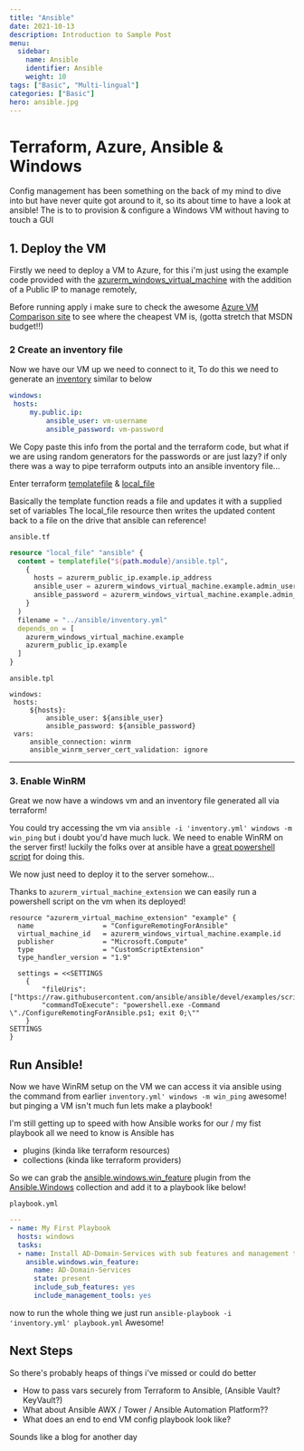 ```yaml
---
title: "Ansible"
date: 2021-10-13
description: Introduction to Sample Post
menu:
  sidebar:
    name: Ansible
    identifier: Ansible
    weight: 10
tags: ["Basic", "Multi-lingual"]
categories: ["Basic"]
hero: ansible.jpg
---
```


# Terraform, Azure, Ansible & Windows 

Config management has been something on the back of my mind to dive into but have never quite got around to it, so its about time to have a look at ansible!
The is to to provision & configure a Windows VM without having to touch a GUI

## 1. Deploy the VM
Firstly we need to deploy a VM to Azure, for this i'm just using the example code provided with the [azurerm_windows_virtual_machine](https://registry.terraform.io/providers/hashicorp/azurerm/latest/docs/resources/windows_virtual_machine) with the addition of a Public IP to manage remotely, 

Before running apply i make sure to check the awesome [Azure VM Comparison site](https://azureprice.net/) to see where the cheapest VM is, (gotta stretch that MSDN budget!!)

### 2 Create an inventory file
Now we have our VM up we need to connect to it, To do this we need to generate an [inventory](https://docs.ansible.com/ansible/latest/user_guide/intro_inventory.html) similar to below

```yml
windows:
 hosts:
     my.public.ip:
         ansible_user: vm-username
         ansible_password: vm-password
```

We Copy paste this info from the portal and the terraform code, but what if we are using random generators for the passwords or are just lazy? if only there was a way to pipe terraform outputs into an ansible inventory file...

Enter terraform [templatefile](https://www.terraform.io/docs/language/functions/templatefile.html) & [local_file](https://registry.terraform.io/providers/hashicorp/local/latest/docs/resources/file)

Basically the template function reads a file and updates it with a supplied set of variables
The local_file resource then writes the updated content back to a file on the drive that ansible can reference!

`ansible.tf`
```terraform
resource "local_file" "ansible" {
  content = templatefile("${path.module}/ansible.tpl",
    {
      hosts = azurerm_public_ip.example.ip_address
      ansible_user = azurerm_windows_virtual_machine.example.admin_username
      ansible_password = azurerm_windows_virtual_machine.example.admin_password
    }
  )
  filename = "../ansible/inventory.yml"
  depends_on = [
    azurerm_windows_virtual_machine.example
    azurerm_public_ip.example
  ]
}
```

`ansible.tpl`
```
windows:
 hosts:
     ${hosts}:
         ansible_user: ${ansible_user}
         ansible_password: ${ansible_password}
 vars:
     ansible_connection: winrm
     ansible_winrm_server_cert_validation: ignore
```
---
### 3. Enable WinRM
Great we now have a windows vm and an inventory file generated all via terraform! 

You could try accessing the vm via `ansible -i 'inventory.yml' windows -m win_ping` but i doubt you'd have much luck. We need to enable WinRM on the server first! luckily the folks over at ansible have a [great powershell script](https://docs.ansible.com/ansible/latest/user_guide/windows_setup.html#winrm-setup) for doing this.

We now just need to deploy it to the server somehow...

Thanks to `azurerm_virtual_machine_extension` we can easily run a powershell script on the vm when its deployed!

```hcl
resource "azurerm_virtual_machine_extension" "example" {
  name                 = "ConfigureRemotingForAnsible"
  virtual_machine_id   = azurerm_windows_virtual_machine.example.id
  publisher            = "Microsoft.Compute"
  type                 = "CustomScriptExtension"
  type_handler_version = "1.9"

  settings = <<SETTINGS
    {
        "fileUris":["https://raw.githubusercontent.com/ansible/ansible/devel/examples/scripts/ConfigureRemotingForAnsible.ps1"],
        "commandToExecute": "powershell.exe -Command \"./ConfigureRemotingForAnsible.ps1; exit 0;\""
    }
SETTINGS
}
```

## Run Ansible!
Now we have WinRM setup on the VM we can access it via ansible using the command from earlier 
`inventory.yml' windows -m win_ping` awesome! but pinging a VM isn't much fun lets make a playbook!

I'm still getting up to speed with how Ansible works for our / my fist playbook all we need to know is Ansible has 
- plugins (kinda like terraform resources) 
- collections (kinda like terraform providers)

So we can grab the [ansible.windows.win_feature](https://docs.ansible.com/ansible/latest/collections/ansible/windows/win_feature_module.html) plugin from the [Ansible.Windows](https://docs.ansible.com/ansible/latest/collections/ansible/windows/index.html#ansible-windows) collection and add it to a playbook like below!

`playbook.yml`
```yml
---
- name: My First Playbook
  hosts: windows
  tasks:  
  - name: Install AD-Domain-Services with sub features and management tools
    ansible.windows.win_feature:
      name: AD-Domain-Services 
      state: present
      include_sub_features: yes
      include_management_tools: yes
```

now to run the whole thing we just run `ansible-playbook -i 'inventory.yml' playbook.yml`
Awesome!

## Next Steps
So there's probably heaps of things i've missed or could do better 
- How to pass vars securely from Terraform to Ansible, (Ansible Vault? KeyVault?)
- What about Ansible AWX / Tower / Ansible Automation Platform??
- What does an end to end VM config playbook look like?
  
Sounds like a blog for another day